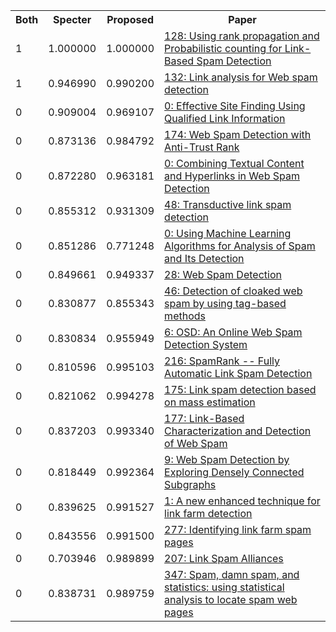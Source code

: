 <html><table><tr>
<th>Both</th>
<th>Specter</th>
<th>Proposed</th>
<th>Paper</th>
</tr>
<tr>
<td>1</td>
<td>1.000000</td>
<td>1.000000</td>
<td><a href="https://www.semanticscholar.org/paper/1f1b28d2ddbfd94a14f2557778387ccaf7edb0f0">128: Using rank propagation and Probabilistic counting for Link-Based Spam Detection</a></td>
</tr>
<tr>
<td>1</td>
<td>0.946990</td>
<td>0.990200</td>
<td><a href="https://www.semanticscholar.org/paper/932c3a75bd6473a3dbd4935fcfff7a668afbd286">132: Link analysis for Web spam detection</a></td>
</tr>
<tr>
<td>0</td>
<td>0.909004</td>
<td>0.969107</td>
<td><a href="https://www.semanticscholar.org/paper/0de06eabf03071e09750333d6d73f8d93ab6de16">0: Effective Site Finding Using Qualified Link Information</a></td>
</tr>
<tr>
<td>0</td>
<td>0.873136</td>
<td>0.984792</td>
<td><a href="https://www.semanticscholar.org/paper/e4141b21e3e0d8d1925f448274ee81b7d6efab5e">174: Web Spam Detection with Anti-Trust Rank</a></td>
</tr>
<tr>
<td>0</td>
<td>0.872280</td>
<td>0.963181</td>
<td><a href="https://www.semanticscholar.org/paper/befd6658ec7f32a7c0d61ada54b6e2a76fe793b1">0: Combining Textual Content and Hyperlinks in Web Spam Detection</a></td>
</tr>
<tr>
<td>0</td>
<td>0.855312</td>
<td>0.931309</td>
<td><a href="https://www.semanticscholar.org/paper/6a8ef330a322cccbbb128e6df574f86db84d32f7">48: Transductive link spam detection</a></td>
</tr>
<tr>
<td>0</td>
<td>0.851286</td>
<td>0.771248</td>
<td><a href="https://www.semanticscholar.org/paper/ede7da6254be7d1df1b491cbf17a6bd3ebb31864">0: Using Machine Learning Algorithms for Analysis of Spam and Its Detection</a></td>
</tr>
<tr>
<td>0</td>
<td>0.849661</td>
<td>0.949337</td>
<td><a href="https://www.semanticscholar.org/paper/e6d335565e00d707ea6482769c2f3014a8f0a2f2">28: Web Spam Detection</a></td>
</tr>
<tr>
<td>0</td>
<td>0.830877</td>
<td>0.855343</td>
<td><a href="https://www.semanticscholar.org/paper/87fb570ddf27124883eef288faa7bcd847e73461">46: Detection of cloaked web spam by using tag-based methods</a></td>
</tr>
<tr>
<td>0</td>
<td>0.830834</td>
<td>0.955949</td>
<td><a href="https://www.semanticscholar.org/paper/55150cc1b88ab435e79c707f68112bb2f013385d">6: OSD: An Online Web Spam Detection System</a></td>
</tr>
<tr>
<td>0</td>
<td>0.810596</td>
<td>0.995103</td>
<td><a href="https://www.semanticscholar.org/paper/061a1d8c72f89763b63600833c0292074e3b8759">216: SpamRank -- Fully Automatic Link Spam Detection</a></td>
</tr>
<tr>
<td>0</td>
<td>0.821062</td>
<td>0.994278</td>
<td><a href="https://www.semanticscholar.org/paper/8df769be4763f1b8cd68576ef7081c234cf13e95">175: Link spam detection based on mass estimation</a></td>
</tr>
<tr>
<td>0</td>
<td>0.837203</td>
<td>0.993340</td>
<td><a href="https://www.semanticscholar.org/paper/76df98a6891f9f4905787d6d6b830dabfb176b85">177: Link-Based Characterization and Detection of Web Spam</a></td>
</tr>
<tr>
<td>0</td>
<td>0.818449</td>
<td>0.992364</td>
<td><a href="https://www.semanticscholar.org/paper/4123b8cc00514254b972cd68349a8032dd068e4e">9: Web Spam Detection by Exploring Densely Connected Subgraphs</a></td>
</tr>
<tr>
<td>0</td>
<td>0.839625</td>
<td>0.991527</td>
<td><a href="https://www.semanticscholar.org/paper/72e67b00f71bf70b7f5986e0866f10e5fea314b8">1: A new enhanced technique for link farm detection</a></td>
</tr>
<tr>
<td>0</td>
<td>0.843556</td>
<td>0.991500</td>
<td><a href="https://www.semanticscholar.org/paper/12b424cf11f5686023b7f6a80ce9dd0982e26cea">277: Identifying link farm spam pages</a></td>
</tr>
<tr>
<td>0</td>
<td>0.703946</td>
<td>0.989899</td>
<td><a href="https://www.semanticscholar.org/paper/b5b6d208be2d5b229af3663ef7f8e21636795f0b">207: Link Spam Alliances</a></td>
</tr>
<tr>
<td>0</td>
<td>0.838731</td>
<td>0.989759</td>
<td><a href="https://www.semanticscholar.org/paper/69a076f962b868b0e276ddb0399041ba54f736d9">347: Spam, damn spam, and statistics: using statistical analysis to locate spam web pages</a></td>
</tr>
</table></html>

